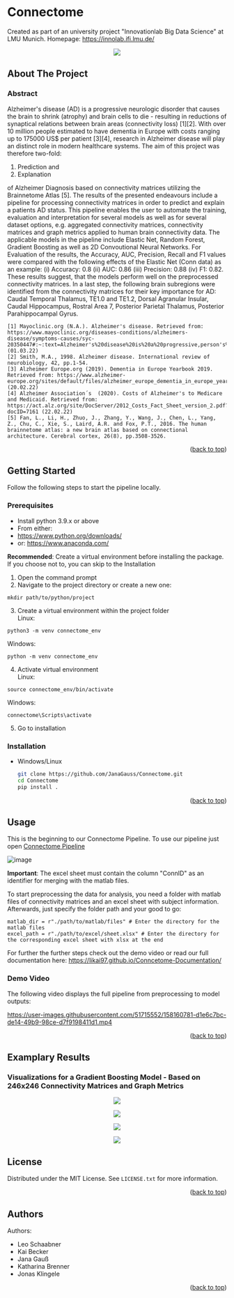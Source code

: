 <div id="top"></div>

# Connectome

Created as part of an university project "Innovationlab Big Data Science" at LMU Munich. Homepage: https://innolab.ifi.lmu.de/

<p align="center">
  <img src="https://user-images.githubusercontent.com/60140124/158772907-3a022db0-55a5-4ac4-80e3-26dae8c6f9b9.png" />
</p>


<!-- ABOUT THE PROJECT -->
## About The Project

### Abstract


Alzheimer's disease (AD) is a progressive neurologic disorder that causes the brain to shrink (atrophy) and brain cells to die - resulting in reductions of synaptical relations between brain areas (connectivity loss) [1][2]. With over 10 million people estimated to have dementia in Europe with costs ranging up to 175000 US$ per patient [3][4], research in Alzheimer disease will play an distinct role in modern healthcare systems. The aim of this project was therefore two-fold: 
1. Prediction and 
2. Explanation <br />

of Alzheimer Diagnosis based on connectivity matrices utilizing the Brainnetome Atlas [5]. The results of the presented endeavours include a pipeline for processing connectivity matrices in order to predict and explain a patients AD status. This pipeline enables the user to automate the training, evaluation and interpretation for several models as well as for several dataset options, e.g. aggregated connectivity matrices, connectivity matrices and graph metrics applied to human brain connectivity data. The applicable models in the pipeline include Elastic Net, Random Forest, Gradient Boosting as well as 2D Convoutional Neural Networks. For Evaluation of the results, the Accuracy, AUC, Precision, Recall and F1 values were compared with the following effects of the Elastic Net (Conn data) as an example: (i) Accuracy: 0.8 (ii) AUC: 0.86 (iii) Precision: 0.88 (iv) F1: 0.82. These results suggest, that the models perform well on the preprocessed connectivity matrices. In a last step, the following brain subregions were identified from the connectivity matrices for their key importance for AD: Caudal Temporal Thalamus, TE1.0 and TE1.2, Dorsal Agranular Insular, Caudal Hippocampus, Rostral Area 7, Posterior Parietal Thalamus, Posterior Parahippocampal Gyrus.



```
[1] Mayoclinic.org (N.A.). Alzheimer's disease. Retrieved from: https://www.mayoclinic.org/diseases-conditions/alzheimers-disease/symptoms-causes/syc-20350447#:~:text=Alzheimer's%20disease%20is%20a%20progressive,person's%20ability%20to%20function%20independently (01.03.22)
[2] Smith, M.A., 1998. Alzheimer disease. International review of neurobiology, 42, pp.1-54.
[3] Alzheimer Europe.org (2019). Dementia in Europe Yearbook 2019. Retrieved from: https://www.alzheimer-europe.org/sites/default/files/alzheimer_europe_dementia_in_europe_yearbook_2019.pdf (20.02.22)
[4] Alzheimer Association´s  (2020). Costs of Alzheimer's to Medicare and Medicaid. Retrieved from: https://act.alz.org/site/DocServer/2012_Costs_Fact_Sheet_version_2.pdf?docID=7161 (22.02.22)
[5] Fan, L., Li, H., Zhuo, J., Zhang, Y., Wang, J., Chen, L., Yang, Z., Chu, C., Xie, S., Laird, A.R. and Fox, P.T., 2016. The human brainnetome atlas: a new brain atlas based on connectional architecture. Cerebral cortex, 26(8), pp.3508-3526.
```

<p align="right">(<a href="#top">back to top</a>)</p>

<!-- GETTING STARTED -->
## Getting Started

Follow the following steps to start the pipeline locally. 

### Prerequisites

* Install python 3.9.x or above 
* From either:
* https://www.python.org/downloads/ 
* or: https://www.anaconda.com/

**Recommended**: Create a virtual environment before installing the package. If you choose not to, you can skip to the Installation
1. Open the command prompt
2. Navigate to the project directory or create a new one:
```
mkdir path/to/python/project
```
3. Create a virtual environment within the project folder<br />
Linux:
```
python3 -m venv connectome_env
```
Windows:
```
python -m venv connectome_env
```
4. Activate virtual environment<br />
Linux:
```
source connectome_env/bin/activate
```

Windows:
```
connectome\Scripts\activate
```
5. Go to installation


### Installation

* Windows/Linux
  ```sh
  git clone https://github.com/JanaGauss/Connectome.git
  cd Connectome
  pip install .
  ```



<p align="right">(<a href="#top">back to top</a>)</p>




<!-- USAGE -->
## Usage

This is the beginning to our Connectome Pipeline. To use our pipeline just open [Connectome Pipeline](https://github.com/JanaGauss/Connectome/blob/e9fa13e33a58fb1470c92e59d77b69730b31bc67/Connectome%20Pipeline.ipynb)


![image](https://user-images.githubusercontent.com/60140124/158218222-08377392-b718-4c03-8f85-7e911f67f323.png)

<p><strong>Important</strong>: The excel sheet must contain the column "ConnID" as an identifier for merging with the matlab files.</p>

To start preprocessing the data for analysis, you need a folder with matlab files of connectivity matrices and an excel sheet with subject information. Afterwards, just specify the folder path and your good to go:

```
matlab_dir = r"./path/to/matlab/files" # Enter the directory for the matlab files
excel_path = r"./path/to/excel/sheet.xlsx" # Enter the directory for the corresponding excel sheet with xlsx at the end
```

For further the further steps check out the demo video or read our full documentation here: https://likai97.github.io/Conncetome-Documentation/

### Demo Video

The following video displays the full pipeline from preprocessing to model outputs:

https://user-images.githubusercontent.com/51715552/158160781-d1e6c7bc-de14-49b9-98ce-d7f9198411d1.mp4


<p align="right">(<a href="#top">back to top</a>)</p>

<!-- RESULTS -->
## Examplary Results 
### Visualizations for a Gradient Boosting Model - Based on 246x246 Connectivity Matrices and Graph Metrics

<p align="center">
  <img src="https://user-images.githubusercontent.com/73901213/158807020-197a14a3-7020-4833-82b8-1c722d850e2e.png" />
</p>

<p align="center">
  <img src="https://user-images.githubusercontent.com/73901213/158807052-f67e3adc-e357-4082-9755-324ff7eb8469.png" />
</p>

<p align="center">
  <img src="https://user-images.githubusercontent.com/73901213/158807075-3246df98-086d-442c-9616-bfb9997b16e4.png" />
</p>

<p align="center">
  <img src="https://user-images.githubusercontent.com/73901213/158807110-1c61f124-625d-47c3-80bb-6b50de711eaf.png" />
</p>


<!-- LICENSE -->
## License

Distributed under the MIT License. See `LICENSE.txt` for more information.

<p align="right">(<a href="#top">back to top</a>)</p>


<!-- LICENSE -->
## Authors

Authors:

* Leo Schaabner
* Kai Becker
* Jana Gauß
* Katharina Brenner
* Jonas Klingele

<p align="right">(<a href="#top">back to top</a>)</p>
